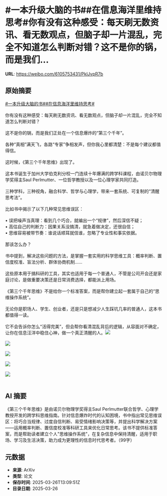 # #一本升级大脑的书##在信息海洋里维持思考#你有没有这种感受：每天刷无数资讯、看无数观点，但脑子却一片混乱，完全不知道怎么判断对错？这不是你的锅，而是我们...

**URL**: https://weibo.com/6105753431/PklJvpR7b

## 原始摘要

<a href="https://m.weibo.cn/search?containerid=231522type%3D1%26t%3D10%26q%3D%23%E4%B8%80%E6%9C%AC%E5%8D%87%E7%BA%A7%E5%A4%A7%E8%84%91%E7%9A%84%E4%B9%A6%23&amp;extparam=%23%E4%B8%80%E6%9C%AC%E5%8D%87%E7%BA%A7%E5%A4%A7%E8%84%91%E7%9A%84%E4%B9%A6%23" data-hide=""><span class="surl-text">#一本升级大脑的书#</span></a><a href="https://m.weibo.cn/search?containerid=231522type%3D1%26t%3D10%26q%3D%23%E5%9C%A8%E4%BF%A1%E6%81%AF%E6%B5%B7%E6%B4%8B%E9%87%8C%E7%BB%B4%E6%8C%81%E6%80%9D%E8%80%83%23&amp;extparam=%23%E5%9C%A8%E4%BF%A1%E6%81%AF%E6%B5%B7%E6%B4%8B%E9%87%8C%E7%BB%B4%E6%8C%81%E6%80%9D%E8%80%83%23" data-hide=""><span class="surl-text">#在信息海洋里维持思考#</span></a><br><br>你有没有这种感受：每天刷无数资讯、看无数观点，但脑子却一片混乱，完全不知道怎么判断对错？<br><br>这不是你的锅，而是我们正处在一个信息爆炸的“第三个千年”。<br><br>各种“真相”满天飞，各路“专家”争相发声，但你我心里都清楚：不是每个建议都值得信。<br><br>这时候，《第三个千年思维》出现了。<br><br>这本书诞生于加州大学伯克利分校一门连续十年爆满的跨学科课程，由诺贝尔物理学奖得主Saul Perlmutter、一位哲学教授以及一位心理学家共同打造。<br><br>三种学科，三种视角，融合科学、哲学与心理学，带来一套系统、可复制的“清醒思考法”。<br><br>比如书中揭示了以下几种常见思维误区：<br><br>•  误把噪声当真理：看到几个巧合，就编出一个“规律”，然后深信不疑；<br>•  高估自己的判断力：因果关系没搞清，就急着做决定，还很自信；<br>•  思维容易被带节奏：谁说话顺耳就信谁，忽略了专业性和事实依据。<br><br>那该怎么办？<br><br>书中提到，解决这些问题的方法，是掌握一套实用的科学思维工具：概率判断、置信度校准、盲法分析、群体协商机制……<br><br>这些原本用于搞科研的工具，其实也适用于每一个普通人，不管是公司开会还是家庭讨论，是做重要决策还是日常消费选择，都能派上用场。<br><br>《第三个千年思维》不是给你一个标准答案，而是帮你建立起一套属于自己的“思维操作系统”。<br><br>无论你是职场人、学生、创业者，还是只是想减少人生踩坑几率的普通人，这本书都值得一读。<br><br>它不会告诉你怎么“活得完美”，但会帮你看清混乱背后的逻辑，从容面对不确定，让你在信息汪洋中稳住心神，做一个真正清醒的人。<img style="" src="https://tvax4.sinaimg.cn/large/006Fd7o3gy1hzuia5v3vrj30m80m8k09.jpg" referrerpolicy="no-referrer"><br><br><img style="" src="https://tvax2.sinaimg.cn/large/006Fd7o3gy1hzuia742ffj30m80m8n7a.jpg" referrerpolicy="no-referrer"><br><br><img style="" src="https://tvax1.sinaimg.cn/large/006Fd7o3gy1hzuia8mxdzj30m80m8gy9.jpg" referrerpolicy="no-referrer"><br><br><img style="" src="https://tvax3.sinaimg.cn/large/006Fd7o3gy1hzuiab0hmqj30m80m8k41.jpg" referrerpolicy="no-referrer"><br><br><img style="" src="https://tvax2.sinaimg.cn/large/006Fd7o3gy1hzuiafzr5rj30m80m8gy8.jpg" referrerpolicy="no-referrer"><br><br>

## AI 摘要

《第三个千年思维》是由诺贝尔物理学奖得主Saul Perlmutter联合哲学、心理学教授开发的跨学科思维指南。针对信息爆炸时代的认知困境，书中指出常见思维误区：将巧合当规律、过度自信判断、易受情绪影响决策等，并提出科学解决方案——运用概率判断、置信度校准等科研工具来优化日常思考。该书不提供标准答案，而是帮助读者建立个人"思维操作系统"，在复杂信息中保持清醒，适用于职场、学习及生活决策，助力成为更理性的信息时代思考者。（99字）

## 元数据

- **来源**: ArXiv
- **类型**: 论文
- **保存时间**: 2025-03-26T13:09:51Z
- **目录日期**: 2025-03-26
